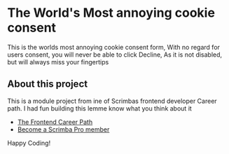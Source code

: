 # The World's Most annoying cookie consent

This is the worlds most annoying cookie consent form, With no regard for users consent, you will never be able to click Decline, As it is not disabled, but will always miss your fingertips

## About this project

This is a module project from ine of Scrimbas frontend developer Career path. I had fun building this lemme know what you think about it

- [The Frontend Career Path](https://scrimba.com/learn/frontend)
- [Become a Scrimba Pro member](https://scrimba.com/pricing)

Happy Coding!
